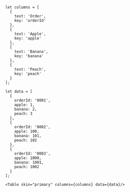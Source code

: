     let columns = [
      {
        text: 'Order',
        key: 'orderId'
      },
      {
        text: 'Apple',
        key: 'apple'
      },
      {
        text: 'Banana',
        key: 'banana'
      },
      {
        text: 'Peach',
        key: 'peach'
      }
    ];

    let data = [
      {
        orderId: '0001',
        apple: 1,
        banana: 2,
        peach: 3
      },
      {
        orderId: '0002',
        apple: 100,
        banana: 101,
        peach: 102
      },
      {
        orderId: '0003',
        apple: 1000,
        banana: 1001,
        peach: 1002
      }
    ];

    <Table skin="primary" columns={columns} data={data}/>
